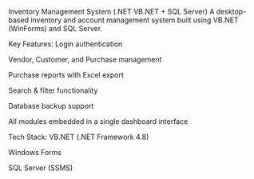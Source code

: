 Inventory Management System (.NET VB.NET + SQL Server)
A desktop-based inventory and account management system built using VB.NET (WinForms) and SQL Server.

Key Features:
Login authentication

Vendor, Customer, and Purchase management

Purchase reports with Excel export

Search & filter functionality

Database backup support

All modules embedded in a single dashboard interface

Tech Stack:
VB.NET (.NET Framework 4.8)

Windows Forms

SQL Server (SSMS)
